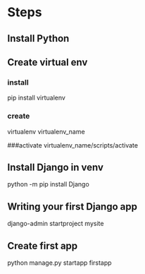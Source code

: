 # Steps
## Install Python

## Create virtual env
### install
pip install virtualenv
### create
virtualenv virtualenv_name

###activate
virtualenv_name/scripts/activate

## Install Django in venv
python -m pip install Django

## Writing your first Django app
django-admin startproject mysite

## Create first app
python manage.py startapp firstapp
